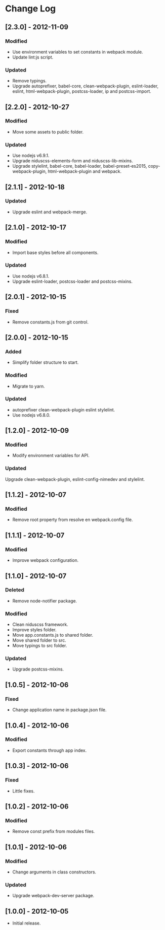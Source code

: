 # Change Log

## [2.3.0] - 2012-11-09

### Modified
- Use environment variables to set constants in webpack module.
- Update lint:js script.

### Updated
- Remove typings.
- Upgrade autoprefixer, babel-core, clean-webpack-plugin, eslint-loader, eslint, html-webpack-plugin, postcss-loader, ip and postcss-import.


## [2.2.0] - 2012-10-27

### Modified
- Move some assets to public folder.

### Updated
- Use nodejs v6.9.1.
- Upgrade niduscss-elements-form and niduscss-lib-mixins.
- Upgrade stylelint, babel-core, babel-loader, babel-preset-es2015, copy-webpack-plugin, html-webpack-plugin and webpack.

## [2.1.1] - 2012-10-18

### Updated
- Upgrade eslint and webpack-merge.


## [2.1.0] - 2012-10-17

### Modified
- Import base styles before all components.

### Updated
- Use nodejs v6.8.1.
- Upgrade eslint-loader, postcss-loader and postcss-mixins.


## [2.0.1] - 2012-10-15

### Fixed
- Remove constants.js from git control.


## [2.0.0] - 2012-10-15

### Added
- Simplify folder structure to start.

### Modified
- Migrate to yarn.

### Updated
- autoprefixer clean-webpack-plugin eslint stylelint.
- Use nodejs v6.8.0.


## [1.2.0] - 2012-10-09

### Modified
- Modify environment variables for API.

### Updated
Upgrade clean-webpack-plugin, eslint-config-nimedev and stylelint.


## [1.1.2] - 2012-10-07

### Modified
- Remove root property from resolve en webpack.config file.


## [1.1.1] - 2012-10-07

### Modified
- Improve webpack configuration.


## [1.1.0] - 2012-10-07

### Deleted
- Remove node-notifier package.

### Modified
- Clean niduscss framework.
- Improve styles folder.
- Move app.constants.js to shared folder.
- Move shared folder to src.
- Move typings to src folder.

### Updated
- Upgrade postcss-mixins.


## [1.0.5] - 2012-10-06

### Fixed
- Change application name in package.json file.


## [1.0.4] - 2012-10-06

### Modified
- Export constants through app index. 


## [1.0.3] - 2012-10-06

### Fixed
- Little fixes.


## [1.0.2] - 2012-10-06

### Modified
- Remove const prefix from modules files.


## [1.0.1] - 2012-10-06

### Modified
- Change arguments in class constructors.

### Updated
- Upgrade webpack-dev-server package.


## [1.0.0] - 2012-10-05

* Initial release.